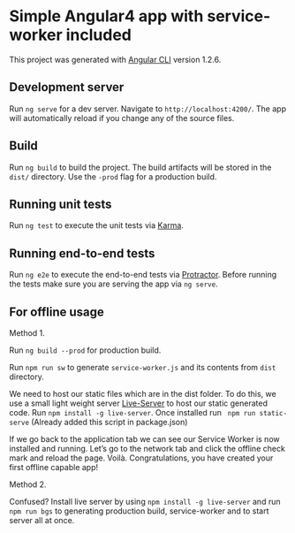 # Simple Angular4 app with service-worker included

This project was generated with [Angular CLI](https://github.com/angular/angular-cli) version 1.2.6.

## Development server

Run `ng serve` for a dev server. Navigate to `http://localhost:4200/`. The app will automatically reload if you change any of the source files.

## Build

Run `ng build` to build the project. The build artifacts will be stored in the `dist/` directory. Use the `-prod` flag for a production build.

## Running unit tests

Run `ng test` to execute the unit tests via [Karma](https://karma-runner.github.io).

## Running end-to-end tests

Run `ng e2e` to execute the end-to-end tests via [Protractor](http://www.protractortest.org/).
Before running the tests make sure you are serving the app via `ng serve`.

## For offline usage

Method 1.

Run `ng build --prod` for production build.

Run `npm run sw` to generate `service-worker.js` and its contents from `dist` directory.

We need to host our static files which are in the dist folder. To do this, we use a small light weight server [Live-Server](https://www.npmjs.com/package/live-server) to host our static generated code. 
Run `npm install -g live-server`. Once installed run ` npm run static-serve` (Already added this script in package.json)

If we go back to the application tab we can see our Service Worker is now installed and running. Let’s go to the network tab and click the offline check mark and reload the page.
Voilà. Congratulations, you have created your first offline capable app!

Method 2.

Confused? 
Install live server by using `npm install -g live-server` and run `npm run bgs` to generating production build, service-worker and to start server all at once.